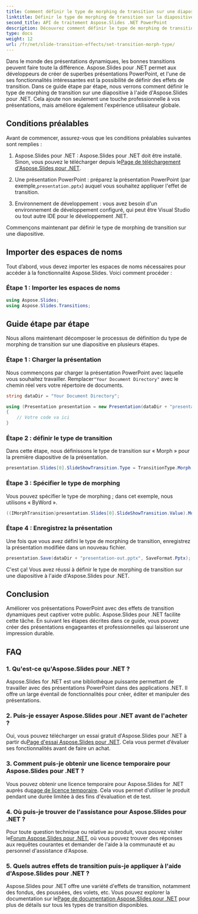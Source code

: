 ```yaml
---
title: Comment définir le type de morphing de transition sur une diapositive à l'aide d'Aspose.Slides
linktitle: Définir le type de morphing de transition sur la diapositive
second_title: API de traitement Aspose.Slides .NET PowerPoint
description: Découvrez comment définir le type de morphing de transition sur les diapositives à l’aide d’Aspose.Slides pour .NET. Guide étape par étape avec des exemples de code. Améliorez vos présentations maintenant !
type: docs
weight: 12
url: /fr/net/slide-transition-effects/set-transition-morph-type/
---
```


Dans le monde des présentations dynamiques, les bonnes transitions peuvent faire toute la différence. Aspose.Slides pour .NET permet aux développeurs de créer de superbes présentations PowerPoint, et l'une de ses fonctionnalités intéressantes est la possibilité de définir des effets de transition. Dans ce guide étape par étape, nous verrons comment définir le type de morphing de transition sur une diapositive à l'aide d'Aspose.Slides pour .NET. Cela ajoute non seulement une touche professionnelle à vos présentations, mais améliore également l'expérience utilisateur globale.

## Conditions préalables

Avant de commencer, assurez-vous que les conditions préalables suivantes sont remplies :

1.  Aspose.Slides pour .NET : Aspose.Slides pour .NET doit être installé. Sinon, vous pouvez le télécharger depuis le[Page de téléchargement d'Aspose.Slides pour .NET](https://releases.aspose.com/slides/net/).

2.  Une présentation PowerPoint : préparez la présentation PowerPoint (par exemple,`presentation.pptx`) auquel vous souhaitez appliquer l'effet de transition.

3. Environnement de développement : vous avez besoin d'un environnement de développement configuré, qui peut être Visual Studio ou tout autre IDE pour le développement .NET.

Commençons maintenant par définir le type de morphing de transition sur une diapositive.

## Importer des espaces de noms

Tout d’abord, vous devez importer les espaces de noms nécessaires pour accéder à la fonctionnalité Aspose.Slides. Voici comment procéder :

### Étape 1 : Importer les espaces de noms

```csharp
using Aspose.Slides;
using Aspose.Slides.Transitions;
```

## Guide étape par étape

Nous allons maintenant décomposer le processus de définition du type de morphing de transition sur une diapositive en plusieurs étapes.

### Étape 1 : Charger la présentation

 Nous commençons par charger la présentation PowerPoint avec laquelle vous souhaitez travailler. Remplacer`"Your Document Directory"` avec le chemin réel vers votre répertoire de documents.

```csharp
string dataDir = "Your Document Directory";

using (Presentation presentation = new Presentation(dataDir + "presentation.pptx"))
{
    // Votre code va ici
}
```

### Étape 2 : définir le type de transition

Dans cette étape, nous définissons le type de transition sur « Morph » pour la première diapositive de la présentation.

```csharp
presentation.Slides[0].SlideShowTransition.Type = TransitionType.Morph;
```

### Étape 3 : Spécifier le type de morphing

Vous pouvez spécifier le type de morphing ; dans cet exemple, nous utilisons « ByWord ».

```csharp
((IMorphTransition)presentation.Slides[0].SlideShowTransition.Value).MorphType = TransitionMorphType.ByWord;
```

### Étape 4 : Enregistrez la présentation

Une fois que vous avez défini le type de morphing de transition, enregistrez la présentation modifiée dans un nouveau fichier.

```csharp
presentation.Save(dataDir + "presentation-out.pptx", SaveFormat.Pptx);
```

C'est ça! Vous avez réussi à définir le type de morphing de transition sur une diapositive à l'aide d'Aspose.Slides pour .NET.

## Conclusion

Améliorer vos présentations PowerPoint avec des effets de transition dynamiques peut captiver votre public. Aspose.Slides pour .NET facilite cette tâche. En suivant les étapes décrites dans ce guide, vous pouvez créer des présentations engageantes et professionnelles qui laisseront une impression durable.

## FAQ

### 1. Qu'est-ce qu'Aspose.Slides pour .NET ?

Aspose.Slides for .NET est une bibliothèque puissante permettant de travailler avec des présentations PowerPoint dans des applications .NET. Il offre un large éventail de fonctionnalités pour créer, éditer et manipuler des présentations.

### 2. Puis-je essayer Aspose.Slides pour .NET avant de l'acheter ?

 Oui, vous pouvez télécharger un essai gratuit d'Aspose.Slides pour .NET à partir du[Page d'essai Aspose.Slides pour .NET](https://releases.aspose.com/). Cela vous permet d’évaluer ses fonctionnalités avant de faire un achat.

### 3. Comment puis-je obtenir une licence temporaire pour Aspose.Slides pour .NET ?

 Vous pouvez obtenir une licence temporaire pour Aspose.Slides for .NET auprès du[page de licence temporaire](https://purchase.aspose.com/temporary-license/). Cela vous permet d'utiliser le produit pendant une durée limitée à des fins d'évaluation et de test.

### 4. Où puis-je trouver de l'assistance pour Aspose.Slides pour .NET ?

Pour toute question technique ou relative au produit, vous pouvez visiter le[Forum Aspose.Slides pour .NET](https://forum.aspose.com/), où vous pouvez trouver des réponses aux requêtes courantes et demander de l'aide à la communauté et au personnel d'assistance d'Aspose.

### 5. Quels autres effets de transition puis-je appliquer à l'aide d'Aspose.Slides pour .NET ?

 Aspose.Slides pour .NET offre une variété d'effets de transition, notamment des fondus, des poussées, des volets, etc. Vous pouvez explorer la documentation sur le[Page de documentation Aspose.Slides pour .NET](https://reference.aspose.com/slides/net/) pour plus de détails sur tous les types de transition disponibles.

